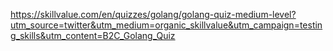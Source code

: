 https://skillvalue.com/en/quizzes/golang/golang-quiz-medium-level?utm_source=twitter&utm_medium=organic_skillvalue&utm_campaign=testing_skills&utm_content=B2C_Golang_Quiz
